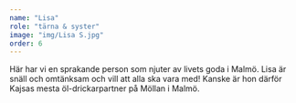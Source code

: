```yaml
---
name: "Lisa"
role: "tärna & syster"
image: "img/Lisa S.jpg"
order: 6
---
```

 Här har vi en sprakande person som njuter av livets goda i Malmö. Lisa är snäll och omtänksam och vill att alla ska vara med! Kanske är hon därför Kajsas mesta öl-drickarpartner på Möllan i Malmö.
